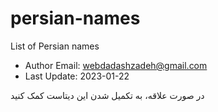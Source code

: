 # persian-names
List of Persian names

* Author Email: webdadashzadeh@gmail.com
* Last Update: 2023-01-22

در صورت علاقه، به تکمیل شدن این دیتاست کمک کنید
